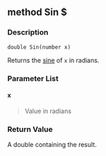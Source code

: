 ## method Sin $ ##

### Description ###
	double Sin(number x)
Returns the [sine](http://en.wikipedia.org/wiki/Sine) of `x` in radians.

### Parameter List ###
#### x ####
> Value in radians

### Return Value ###
A double containing the result.